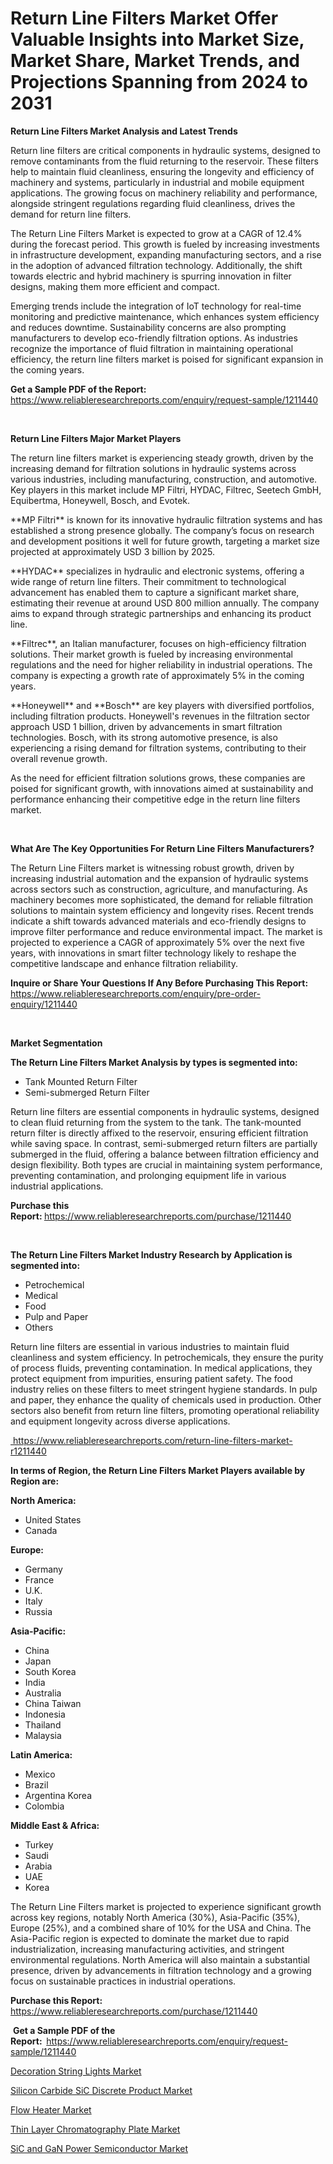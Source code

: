 <p><h1>Return Line Filters Market Offer Valuable Insights into Market Size, Market Share, Market Trends, and Projections Spanning from 2024 to 2031</h1></p><p><strong>Return Line Filters Market Analysis and Latest Trends</strong></p>
<p><p>Return line filters are critical components in hydraulic systems, designed to remove contaminants from the fluid returning to the reservoir. These filters help to maintain fluid cleanliness, ensuring the longevity and efficiency of machinery and systems, particularly in industrial and mobile equipment applications. The growing focus on machinery reliability and performance, alongside stringent regulations regarding fluid cleanliness, drives the demand for return line filters.</p><p>The Return Line Filters Market is expected to grow at a CAGR of 12.4% during the forecast period. This growth is fueled by increasing investments in infrastructure development, expanding manufacturing sectors, and a rise in the adoption of advanced filtration technology. Additionally, the shift towards electric and hybrid machinery is spurring innovation in filter designs, making them more efficient and compact. </p><p>Emerging trends include the integration of IoT technology for real-time monitoring and predictive maintenance, which enhances system efficiency and reduces downtime. Sustainability concerns are also prompting manufacturers to develop eco-friendly filtration options. As industries recognize the importance of fluid filtration in maintaining operational efficiency, the return line filters market is poised for significant expansion in the coming years.</p></p>
<p><strong>Get a Sample PDF of the Report:&nbsp;</strong> <a href="https://www.reliableresearchreports.com/enquiry/request-sample/1211440?utm_campaign=31&utm_medium=2&utm_source=Github&utm_content=ia&utm_term=05102024&utm_id=return-line-filters">https://www.reliableresearchreports.com/enquiry/request-sample/1211440</a></p>
<p>&nbsp;</p>
<p><strong>Return Line Filters Major Market Players</strong></p>
<p><p>The return line filters market is experiencing steady growth, driven by the increasing demand for filtration solutions in hydraulic systems across various industries, including manufacturing, construction, and automotive. Key players in this market include MP Filtri, HYDAC, Filtrec, Seetech GmbH, Equibertma, Honeywell, Bosch, and Evotek.</p><p>**MP Filtri** is known for its innovative hydraulic filtration systems and has established a strong presence globally. The company’s focus on research and development positions it well for future growth, targeting a market size projected at approximately USD 3 billion by 2025.</p><p>**HYDAC** specializes in hydraulic and electronic systems, offering a wide range of return line filters. Their commitment to technological advancement has enabled them to capture a significant market share, estimating their revenue at around USD 800 million annually. The company aims to expand through strategic partnerships and enhancing its product line.</p><p>**Filtrec**, an Italian manufacturer, focuses on high-efficiency filtration solutions. Their market growth is fueled by increasing environmental regulations and the need for higher reliability in industrial operations. The company is expecting a growth rate of approximately 5% in the coming years.</p><p>**Honeywell** and **Bosch** are key players with diversified portfolios, including filtration products. Honeywell's revenues in the filtration sector approach USD 1 billion, driven by advancements in smart filtration technologies. Bosch, with its strong automotive presence, is also experiencing a rising demand for filtration systems, contributing to their overall revenue growth.</p><p>As the need for efficient filtration solutions grows, these companies are poised for significant growth, with innovations aimed at sustainability and performance enhancing their competitive edge in the return line filters market.</p></p>
<p>&nbsp;</p>
<p><strong>What Are The Key Opportunities For Return Line Filters Manufacturers?</strong></p>
<p><p>The Return Line Filters market is witnessing robust growth, driven by increasing industrial automation and the expansion of hydraulic systems across sectors such as construction, agriculture, and manufacturing. As machinery becomes more sophisticated, the demand for reliable filtration solutions to maintain system efficiency and longevity rises. Recent trends indicate a shift towards advanced materials and eco-friendly designs to improve filter performance and reduce environmental impact. The market is projected to experience a CAGR of approximately 5% over the next five years, with innovations in smart filter technology likely to reshape the competitive landscape and enhance filtration reliability.</p></p>
<p><strong>Inquire or Share Your Questions If Any Before Purchasing This Report:</strong> <a href="https://www.reliableresearchreports.com/enquiry/pre-order-enquiry/1211440?utm_campaign=31&utm_medium=2&utm_source=Github&utm_content=ia&utm_term=05102024&utm_id=return-line-filters">https://www.reliableresearchreports.com/enquiry/pre-order-enquiry/1211440</a></p>
<p>&nbsp;</p>
<p><strong>Market Segmentation</strong></p>
<p><strong>The Return Line Filters Market Analysis by types is segmented into:</strong></p>
<p><ul><li>Tank Mounted Return Filter</li><li>Semi-submerged Return Filter</li></ul></p>
<p><p>Return line filters are essential components in hydraulic systems, designed to clean fluid returning from the system to the tank. The tank-mounted return filter is directly affixed to the reservoir, ensuring efficient filtration while saving space. In contrast, semi-submerged return filters are partially submerged in the fluid, offering a balance between filtration efficiency and design flexibility. Both types are crucial in maintaining system performance, preventing contamination, and prolonging equipment life in various industrial applications.</p></p>
<p><strong>Purchase this Report:&nbsp;</strong><a href="https://www.reliableresearchreports.com/purchase/1211440?utm_campaign=31&utm_medium=2&utm_source=Github&utm_content=ia&utm_term=05102024&utm_id=return-line-filters">https://www.reliableresearchreports.com/purchase/1211440</a></p>
<p>&nbsp;</p>
<p><strong>The Return Line Filters Market Industry Research by Application is segmented into:</strong></p>
<p><ul><li>Petrochemical</li><li>Medical</li><li>Food</li><li>Pulp and Paper</li><li>Others</li></ul></p>
<p><p>Return line filters are essential in various industries to maintain fluid cleanliness and system efficiency. In petrochemicals, they ensure the purity of process fluids, preventing contamination. In medical applications, they protect equipment from impurities, ensuring patient safety. The food industry relies on these filters to meet stringent hygiene standards. In pulp and paper, they enhance the quality of chemicals used in production. Other sectors also benefit from return line filters, promoting operational reliability and equipment longevity across diverse applications.</p></p>
<p><a href="https://www.reliableresearchreports.com/return-line-filters-market-r1211440?utm_campaign=31&utm_medium=2&utm_source=Github&utm_content=ia&utm_term=05102024&utm_id=return-line-filters">&nbsp;https://www.reliableresearchreports.com/return-line-filters-market-r1211440</a></p>
<p><strong>In terms of Region, the Return Line Filters Market Players available by Region are:</strong></p>
<p>
    <p> <strong> North America: </strong>
        <ul>
            <li>United States</li>
            <li>Canada</li>
        </ul>
        </p> 
    <p> <strong> Europe: </strong>
        <ul>
            <li>Germany</li>
            <li>France</li>
            <li>U.K.</li>
            <li>Italy</li>
            <li>Russia</li>
        </ul>
        </p> 
    <p> <strong> Asia-Pacific: </strong>
        <ul>
            <li>China</li>
            <li>Japan</li>
            <li>South Korea</li>
            <li>India</li>
            <li>Australia</li>
            <li>China Taiwan</li>
            <li>Indonesia</li>
            <li>Thailand</li>
            <li>Malaysia</li>
        </ul>
        </p> 
    <p> <strong> Latin America: </strong>
        <ul>
            <li>Mexico</li>
            <li>Brazil</li>
            <li>Argentina Korea</li>
            <li>Colombia</li>
        </ul>
        </p> 
    <p> <strong> Middle East & Africa: </strong>
        <ul>
            <li>Turkey</li>
            <li>Saudi</li>
            <li>Arabia</li>
            <li>UAE</li>
            <li>Korea</li>
        </ul>
    </p>
    </p>
<p><p>The Return Line Filters market is projected to experience significant growth across key regions, notably North America (30%), Asia-Pacific (35%), Europe (25%), and a combined share of 10% for the USA and China. The Asia-Pacific region is expected to dominate the market due to rapid industrialization, increasing manufacturing activities, and stringent environmental regulations. North America will also maintain a substantial presence, driven by advancements in filtration technology and a growing focus on sustainable practices in industrial operations.</p></p>
<p><strong>Purchase this Report: </strong><a href="https://www.reliableresearchreports.com/purchase/1211440?utm_campaign=31&utm_medium=2&utm_source=Github&utm_content=ia&utm_term=05102024&utm_id=return-line-filters">https://www.reliableresearchreports.com/purchase/1211440</a></p>
<p>&nbsp;<strong>Get a Sample PDF of the Report:&nbsp;&nbsp;</strong><a href="https://www.reliableresearchreports.com/enquiry/request-sample/1211440?utm_campaign=31&utm_medium=2&utm_source=Github&utm_content=ia&utm_term=05102024&utm_id=return-line-filters">https://www.reliableresearchreports.com/enquiry/request-sample/1211440</a></p>
<p><strong></strong></p>
<p><p><a href="https://github.com/AlesiaDushku574/Market-Research-Report-List-1/blob/main/decoration-string-lights-market.md?utm_campaign=31&utm_medium=2&utm_source=Github&utm_content=ia&utm_term=05102024&utm_id=return-line-filters">Decoration String Lights Market</a></p><p><a href="https://issuu.com/reportprime-2/docs/silicon-carbide-sic-discrete-produc_3d9d4a74407c14?utm_campaign=31&utm_medium=2&utm_source=Github&utm_content=ia&utm_term=05102024&utm_id=return-line-filters">Silicon Carbide SiC Discrete Product Market</a></p><p><a href="https://www.linkedin.com/pulse/flow-heater-market-opportunities-emerging-global-trends-shifts-yrabe?utm_campaign=31&utm_medium=2&utm_source=Github&utm_content=ia&utm_term=05102024&utm_id=return-line-filters">Flow Heater Market</a></p><p><a href="https://github.com/CarolLPettway/Market-Research-Report-List-1/blob/main/thin-layer-chromatography-plate-market.md?utm_campaign=31&utm_medium=2&utm_source=Github&utm_content=ia&utm_term=05102024&utm_id=return-line-filters">Thin Layer Chromatography Plate Market</a></p><p><a href="https://issuu.com/reportprime-2/docs/sic-and-gan-power-semiconductor-mar_b0da02fed4556e?utm_campaign=31&utm_medium=2&utm_source=Github&utm_content=ia&utm_term=05102024&utm_id=return-line-filters">SiC and GaN Power Semiconductor Market</a></p></p>
